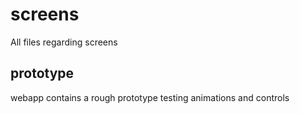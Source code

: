 # screens
All files regarding screens

## prototype
webapp contains a rough prototype testing animations and controls
